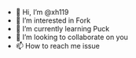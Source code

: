 - 👋 Hi, I’m @xh119
- 👀 I’m interested in Fork
- 🌱 I’m currently learning Puck
- 💞️ I’m looking to collaborate on you
- 📫 How to reach me issue

<!---
xh119/xh119 is a ✨ special ✨ repository because its `README.md` (this file) appears on your GitHub profile.
You can click the Preview link to take a look at your changes.
--->
